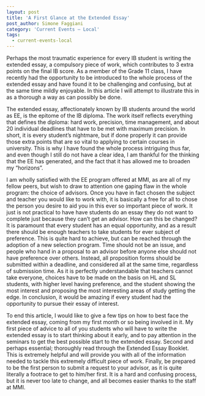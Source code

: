 ```yaml
---
layout: post
title: 'A First Glance at the Extended Essay'
post_author: Simone Faggiani
category: 'Current Events — Local'
tags:
  - current-events-local
---
```


Perhaps the most traumatic experience for every IB student is writing the extended essay, a compulsory piece of work, which contributes to 3 extra points on the final IB score. As a member of the Grade 11 class, I have recently had the opportunity to be introduced to the whole process of the extended essay and have found it to be challenging and confusing, but at the same time mildly enjoyable. In this article I will attempt to illustrate this in as a thorough a way as can possibly be done.

The extended essay, affectionately known by IB students around the world as EE, is the epitome of the IB diploma. The work itself reflects everything that defines the diploma: hard work, precision, time management, and about 20 individual deadlines that have to be met with maximum precision. In short, it is every student’s nightmare, but if done properly it can provide those extra points that are so vital to applying to certain courses in university. This is why I have found the whole process intriguing thus far, and even though I still do not have a clear idea, I am thankful for the thinking that the EE has generated, and the fact that it has allowed me to broaden my “horizons”.

I am wholly satisfied with the EE program offered at MMI, as are all of my fellow peers, but wish to draw to attention one gaping flaw in the whole program: the choice of advisors. Once you have in fact chosen the subject and teacher you would like to work with, it is basically a free for all to chose the person you desire to aid you in this ever so important piece of work. It just is not practical to have have students do an essay they do not want to complete just because they can’t get an advisor. How can this be changed? It is paramount that every student has an equal opportunity, and as a result there should be enough teachers to take students for ever subject of preference. This is quite hard to achieve, but can be reached through the adoption of a new selection program. Time should not be an issue, and people who hand in a proposal to an advisor before anyone else should not have preference over others. Instead, all proposition forms should be submitted within a deadline, and considered all at the same time, regardless of submission time. As it is perfectly understandable that teachers cannot take everyone, choices have to be made on the basis on HL and SL students, with higher level having preference, and the student showing the most interest and proposing the most interesting areas of study getting the edge. In conclusion, it would be amazing if every student had the opportunity to pursue their essay of interest.

To end this article, I would like to give a few tips on how to best face the extended essay, coming from my first month or so being involved in it. My first piece of advice to all of you students who will have to write the extended essay is to start thinking about it early, and to pay attention in the seminars to get the best possible start to the extended essay. Second and perhaps essential; thoroughly read through the Extended Essay Booklet. This is extremely helpful and will provide you with all of the information needed to tackle this extremely difficult piece of work. Finally, be prepared to be the first person to submit a request to your advisor, as it is quite literally a footrace to get to him/her first. It is a hard and confusing process, but it is never too late to change, and all becomes easier thanks to the staff at MMI.
